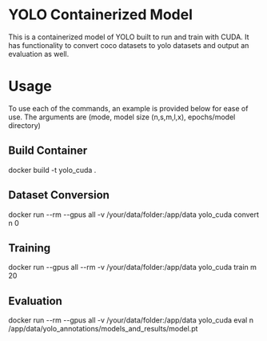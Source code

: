 # YOLO Containerized Model

This is a containerized model of YOLO built to run and train with CUDA. It has functionality to convert coco datasets to yolo datasets and output an evaluation as well. 

# Usage
To use each of the commands, an example is provided below for ease of use. The arguments are (mode, model size (n,s,m,l,x), epochs/model directory)

## Build Container 

docker build -t yolo_cuda .

## Dataset Conversion

docker run --rm --gpus all -v /your/data/folder:/app/data yolo_cuda convert n 0

## Training

docker run --gpus all --rm -v /your/data/folder:/app/data yolo_cuda train m 20

## Evaluation

docker run --rm --gpus all -v /your/data/folder:/app/data yolo_cuda eval n /app/data/yolo_annotations/models_and_results/model.pt